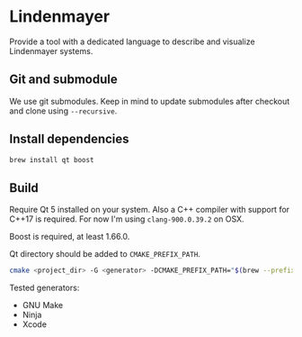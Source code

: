 # Lindenmayer

Provide a tool with a dedicated language to describe and visualize Lindenmayer systems.

## Git and submodule
We use git submodules. Keep in mind to update submodules after
checkout and clone using `--recursive`.

## Install dependencies
```bash
brew install qt boost
```
## Build
Require Qt 5 installed on your system.
Also a C++ compiler with support for C++17 is required.
For now I'm using `clang-900.0.39.2` on OSX.

Boost is required, at least 1.66.0.

Qt directory should be added to `CMAKE_PREFIX_PATH`.

```bash
cmake <project_dir> -G <generator> -DCMAKE_PREFIX_PATH="$(brew --prefix qt)"
```

Tested generators:
 - GNU Make
 - Ninja
 - Xcode
